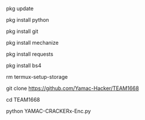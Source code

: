 pkg update

pkg install python

pkg install git

pkg install mechanize

pkg install requests

pkg install bs4

rm termux-setup-storage

git clone https://github.com/Yamac-Hacker/TEAM1668

cd TEAM1668

python YAMAC-CRACKERx-Enc.py
